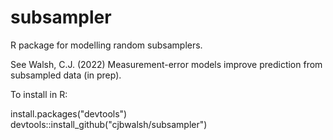 # subsampler

R package for modelling random subsamplers.

See Walsh, C.J. (2022) Measurement-error models improve prediction from subsampled data (in prep).

To install in R:

install.packages("devtools")
devtools::install_github("cjbwalsh/subsampler")
